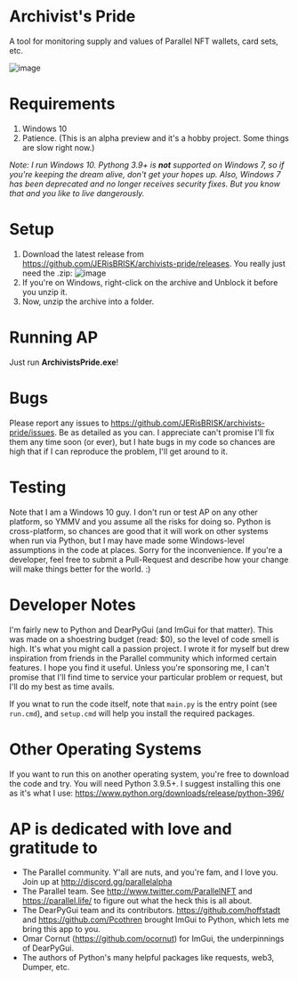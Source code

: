 # Archivist's Pride
A tool for monitoring supply and values of Parallel NFT wallets, card sets, etc.

![image](https://user-images.githubusercontent.com/14815901/131173186-1f173bee-44a9-493b-91de-4073901ca496.png)

# Requirements
1. Windows 10
2. Patience. (This is an alpha preview and it's a hobby project. Some things are slow right now.)

_Note: I run Windows 10. Pythong 3.9+ is **not** supported on Windows 7, so if you're keeping the dream alive, don't get your hopes up. Also, Windows 7 has been deprecated and no longer receives security fixes. But you know that and you like to live dangerously._

# Setup
1. Download the latest release from https://github.com/JERisBRISK/archivists-pride/releases. You really just need the .zip:
   ![image](https://user-images.githubusercontent.com/14815901/131177928-2a6585ef-9cdc-4bc4-a45e-1b810232e9be.png)
3. If you're on Windows, right-click on the archive and Unblock it before you unzip it.
4. Now, unzip the archive into a folder.

# Running AP
Just run **ArchivistsPride.exe**!

# Bugs
Please report any issues to https://github.com/JERisBRISK/archivists-pride/issues. Be as detailed as you can. I appreciate can't promise I'll fix them any time soon (or ever), but I hate bugs in my code so chances are high that if I can reproduce the problem, I'll get around to it.

# Testing
Note that I am a Windows 10 guy. I don't run or test AP on any other platform, so YMMV and you assume all the risks for doing so.
Python is cross-platform, so chances are good that it will work on other systems when run via Python, but I may have made some Windows-level assumptions in the code at places. Sorry for the inconvenience. If you're a developer, feel free to submit a Pull-Request and describe how your change will make things better for the world. :)


# Developer Notes
I'm fairly new to Python and DearPyGui (and ImGui for that matter). This was made on a shoestring budget (read: $0), so the level of code smell is high. It's what you might call a passion project. I wrote it for myself but drew inspiration from friends in the Parallel community which informed certain features. I hope you find it useful. Unless you're sponsoring me, I can't promise that I'll find time to service your particular problem or request, but I'll do my best as time avails.

If you wnat to run the code itself, note that `main.py` is the entry point (see `run.cmd`), and `setup.cmd` will help you install the required packages.

# Other Operating Systems
If you want to run this on another operating system, you're free to download the code and try.
You will need Python 3.9.5+. I suggest installing this one as it's what I use:
https://www.python.org/downloads/release/python-396/

# AP is dedicated with love and gratitude to
- The Parallel community. Y'all are nuts, and you're fam, and I love you. Join up at http://discord.gg/parallelalpha
- The Parallel team. See http://www.twitter.com/ParallelNFT and https://parallel.life/ to figure out what the heck this is all about.
- The DearPyGui team and its contributors. https://github.com/hoffstadt and https://github.com/Pcothren brought ImGui to Python, which lets me bring this app to you.
- Omar Cornut (https://github.com/ocornut) for ImGui, the underpinnings of DearPyGui.
- The authors of Python's many helpful packages like requests, web3, Dumper, etc.
